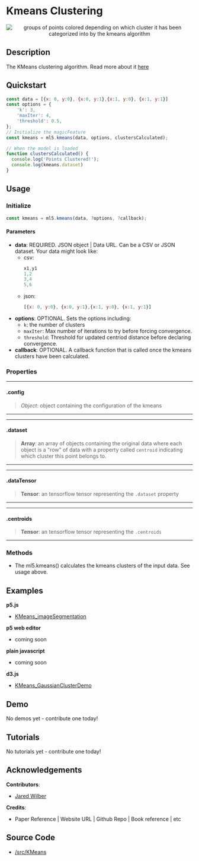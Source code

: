 # Kmeans Clustering

<center>
    <img style="display:block; max-height:20rem" alt="groups of points colored depending on which cluster it has been categorized into by the kmeans algorithm" src="_media/reference__header-kmeans.png">
</center>


## Description

The KMeans clustering algorithm. Read more about it [here](https://en.wikipedia.org/wiki/K-means_clustering)

## Quickstart

```js
const data = [{x: 0, y:0}, {x:0, y:1},{x:1, y:0}, {x:1, y:1}]
const options = {
    'k': 3,
    'maxIter': 4,
    'threshold': 0.5,
};
// Initialize the magicFeature
const kmeans = ml5.kmeans(data, options, clustersCalculated);

// When the model is loaded
function clustersCalculated() {
  console.log('Points Clustered!');
  console.log(kmeans.dataset)
}

```


## Usage

### Initialize

```js
const kmeans = ml5.kmeans(data, ?options, ?callback);
```

#### Parameters
* **data**: REQUIRED. JSON object | Data URL. Can be a CSV or JSON dataset. Your data might look like:
  * csv:
    ```js
    x1,y1
    1,2
    3,4
    5,6
    ```
  * json:
    ```js
    [{x: 0, y:0}, {x:0, y:1},{x:1, y:0}, {x:1, y:1}]
    ```
* **options**: OPTIONAL. Sets the options including:
  * `k`: the number of clusters
  * `maxIter`: Max number of iterations to try before forcing convergence.
  * `threshold`: Threshold for updated centriod distance before declaring convergence.
* **callback**: OPTIONAL. A callback function that is called once the kmeans clusters have been calculated.
  

### Properties


***
#### .config
> *Object*: object containing the configuration of the kmeans
***

***
#### .dataset
> **Array**: an array of objects containing the original data where each object is a "row" of data with a property called `centroid` indicating which cluster this point belongs to.
***
***
#### .dataTensor
> **Tensor**: an tensorflow tensor representing the `.dataset` property
***
***
#### .centroids
> **Tensor**: an tensorflow tensor representing the `.centroids` 
***



### Methods


* The ml5.kmeans() calculates the kmeans clusters of the input data. See usage above.


## Examples

**p5.js**
* [KMeans_imageSegmentation](https://github.com/ml5js/ml5-examples/tree/development/p5js/KMeans/KMeans_imageSegmentation/)

**p5 web editor**
* coming soon

**plain javascript**
* coming soon

**d3.js**
* [KMeans_GaussianClusterDemo](https://github.com/ml5js/ml5-examples/tree/development/d3/KMeans/KMeans_GaussianClusterDemo)

## Demo

No demos yet - contribute one today!

## Tutorials

No tutorials yet - contribute one today!


## Acknowledgements

**Contributors**:
  * [Jared Wilber](https://www.jwilber.me/)

**Credits**:
  * Paper Reference | Website URL | Github Repo | Book reference | etc

## Source Code

* [/src/KMeans](https://github.com/ml5js/ml5-library/tree/development/src/KMeans)


